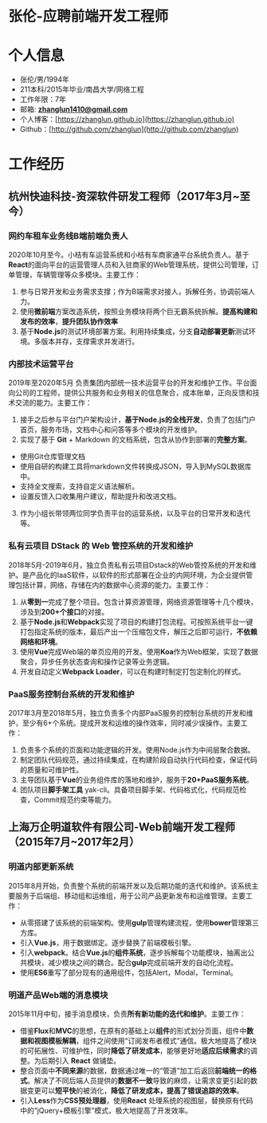 # 张伦-应聘前端开发工程师

# 个人信息

* 张伦/男/1994年
* 211本科/2015年毕业/南昌大学/网络工程
* 工作年限：7年
* 邮箱: **zhanglun1410@gmail.com**
* 个人博客：[https://zhanglun.github.io](https://zhanglun.github.io)
* Github：[http://github.com/zhanglun](http://github.com/zhanglun)

# 工作经历

## 杭州快迪科技-资深软件研发工程师（2017年3月~至今）

### **网约车租车业务线B端前端负责人**

2020年10月至今。小桔有车运营系统和小桔有车商家通平台系统负责人。基于**React**的面向平台的运营管理人员和入驻商家的Web管理系统，提供公司管理，订单管理，车辆管理等众多模块。主要工作：

1. 参与日常开发和业务需求支撑；作为B端需求对接人，拆解任务，协调前端人力。
2. 使用**微前端**方案改造系统，按照业务模块将两个巨无霸系统拆解。**提高构建和发布的效率**，**提升团队协作效率**
3. 基于**Node.js**的测试环境部署方案。利用持续集成，分支**自动部署更新**测试环境。多版本并存，支撑需求并发进行。

### **内部技术运营平台**

2019年至2020年5月 负责集团内部统一技术运营平台的开发和维护工作。平台面向公司的工程师，提供公共服务和业务相关的信息聚合，成本账单，正向反馈和技术交流的能力。主要工作：

1. 接手之后参与平台门户架构设计，**基于Node.js的全栈开发**，负责了包括门户首页，服务市场，文档中心和问答等多个模块的开发维护。
2. 实现了基于 **Git** + Markdown 的文档系统，包含从协作到部署的**完整方案**。
  * 使用Git仓库管理文档
  * 使用自研的构建工具将markdown文件转换成JSON，导入到MySQL数据库中。
  * 支持全文搜索，支持自定义语法解析。
  * 设置反馈入口收集用户建议，帮助提升和改进文档。
3. 作为小组长带领两位同学负责平台的运营系统，以及平台的日常开发和迭代等。

### **私有云项目 DStack 的 Web 管控系统的开发和维护**

2018年5月-2019年6月，独立负责私有云项目Dstack的Web管控系统的开发和维护。是产品化的IaaS软件，以软件的形式部署在企业的内网环境，为企业提供管理包括计算，网络，存储在内的数据中心资源的能力。主要工作：

1. 从**零到一**完成了整个项目。包含计算资源管理，网络资源管理等十几个模块，涉及到**200+个接口**的对接。
2. 基于**Node.js**和**Webpack**实现了项目的构建打包流程。可按照系统平台一键打包指定系统的版本，最后产出一个压缩包文件，解压之后即可运行，**不依赖网络和环境**。
3. 使用**Vue**完成Web端的单页应用的开发。使用**Koa**作为Web框架，实现了数据聚合，异步任务状态查询和操作记录等业务逻辑。
4. 开发自动定义**Webpack Loader**，可以在构建时制定打包定制化的样式。

### **PaaS服务控制台系统的开发和维护**

2017年3月至2018年5月，独立负责多个内部PaaS服务的控制台系统的开发和维护，至少有6+个系统。提成开发和运维的操作效率，同时减少误操作。主要工作：

1. 负责多个系统的页面和功能逻辑的开发。使用Node.js作为中间层聚合数据。
2. 制定团队代码规范，通过持续集成，在构建阶段自动执行代码检查，保证代码的质量和可维护性。
3. 主导团队基于**Vue**的业务组件库的落地和维护，服务于**20+PaaS服务系统**。
4. 团队项目**脚手架工具** yak-cli。具备项目脚手架、代码格式化，代码规范检查，Commit规范约束等能力。

## 上海万企明道软件有限公司-Web前端开发工程师（2015年7月~2017年2月）

### **明道内部更新系统**

2015年8月开始，负责整个系统的前端开发以及后期功能的迭代和维护。该系统主要服务于后端组、移动组和运维组，用于公司产品更新发布和运维管理。主要工作：

* 从零搭建了该系统的前端架构。使用**gulp**管理构建流程，使用**bower**管理第三方库。
* 引入**Vue.js**，用于数据绑定。逐步替换了前端模板引擎。
* 引入**webpack**。结合**Vue.js**的**组件系统**，逐步拆解每个功能模块，抽离出公共模块，减少模块之间的耦合。配合**gulp**完成前端开发的自动化流程。
* 使用**ES6**重写了部分现有的通用组件，包括Alert，Modal，Terminal。

### **明道产品Web端的消息模块**

2015年11月中旬，接手消息模块，负责**所有新功能的迭代和维护**。主要工作：

* 借鉴**Flux**和**MVC**的思想，在原有的基础上以**组件**的形式划分页面，组件中**数据和视图模板解耦**，组件之间使用“订阅发布者模式”通信。极大地提高了模块的可拓展性、可维护性，同时**降低了研发成本**，能够更好地**适应后续需求**的调整。为后期引入 **React** 做铺垫。
* 整合页面中**不同来源**的数据，数据通过唯一的“管道”加工后返回**前端统一的格式**。解决了不同后端人员提供的**数据不一致**导致的麻烦，让需求变更引起的数据变更可以**短平快**的被消化，**降低了研发成本，提高了错误追踪的效率**。
* 引入**Less**作为**CSS预处理器**，使用**React** 处理系统的视图层，替换原有代码中的“jQuery+模板引擎”模式，极大地提高了开发效率。
